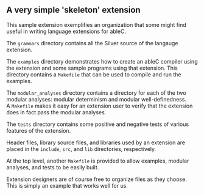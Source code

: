 ## A very simple 'skeleton' extension

This sample extension exemplifies an organization that some might
find useful in writing language extensions for ableC.

The `grammars` directory contains all the Silver source of the
langauge extension.

The `examples` directory demonstrates how to create an ableC compiler
using the extension and some sample programs using that extension.
This directory contains a `Makefile` that can be used to compile and
run the examples.  

The `modular_analyses` directory contains a directory for each of the
two modular analyses: modular determinism and modular well-definedness.  
A `Makefile` makes it easy for an extension user to verify that the
extension does in fact pass the modular analyses.

The `tests` directory contains some positive and negative tests of
various features of the extension.  

Header files, library source files, and libraries used by an extension
are placed in the `include`, `src`,  and `lib` directories, respectively.  

At the top level, another `Makefile` is provided to allow examples,
modular analyses, and tests to be easily built.  

Extension designers are of course free to organize files as they
choose.  This is simply an example that works well for us.
